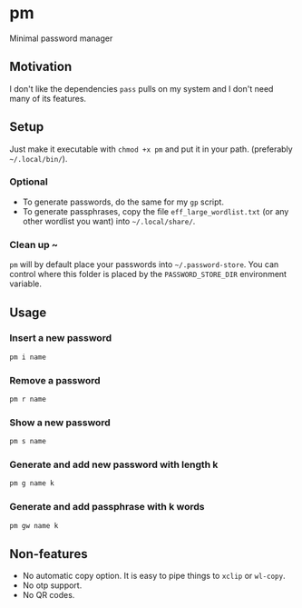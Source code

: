 # pm
Minimal password manager

## Motivation
 
I don't like the dependencies `pass` pulls on my system and I don't need many of its features.

## Setup

Just make it executable with `chmod +x pm` and put it in your path. (preferably `~/.local/bin/`).
### Optional
- To generate passwords, do the same for my `gp` script.
- To generate passphrases, copy the file `eff_large_wordlist.txt` (or any other wordlist you want) into `~/.local/share/`.
### Clean up ~
`pm` will by default place your passwords into `~/.password-store`. You can control where this folder is placed by the `PASSWORD_STORE_DIR` environment variable.
## Usage

### Insert a new password
```sh
pm i name
```
### Remove a password
```sh
pm r name
```
### Show a new password
```sh
pm s name
```
### Generate and add new password with length k
```sh
pm g name k
```
### Generate and add passphrase with k words
```sh
pm gw name k
```

## Non-features
- No automatic copy option. It is easy to pipe things to `xclip` or `wl-copy`.
- No otp support.
- No QR codes.

